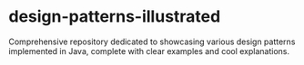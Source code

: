 # design-patterns-illustrated
Comprehensive repository dedicated to showcasing various design patterns implemented in Java, complete with clear examples and cool explanations.
